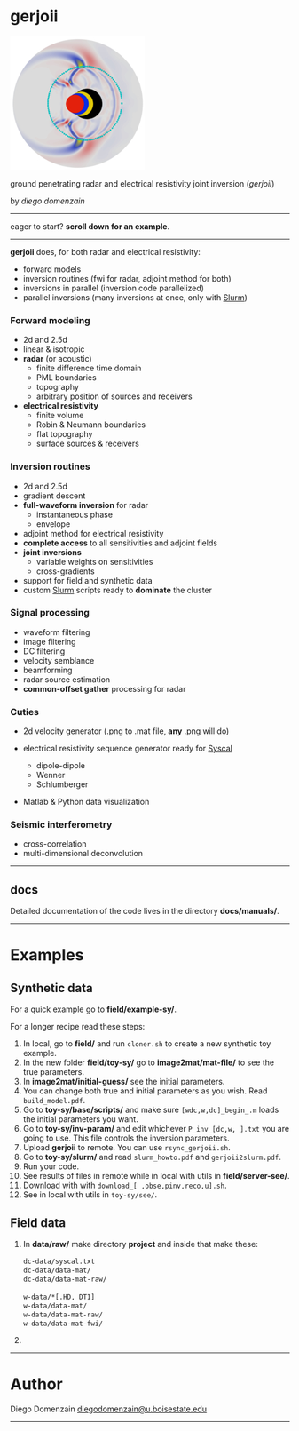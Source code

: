 # gerjoii

[![](docs/manuals/about/diegozain-gerjoii-mini.jpg)](./)

ground penetrating radar and electrical resistivity joint inversion (_gerjoii_)

by _diego domenzain_

***

eager to start? __scroll down for an example__.

***

__gerjoii__ does, for both radar and electrical resistivity: 

* forward models
* inversion routines (fwi for radar, adjoint method for both)
* inversions in parallel (inversion code parallelized)
* parallel inversions (many inversions at once, only with [Slurm](https://slurm.schedmd.com/))

### Forward modeling

* 2d and 2.5d
* linear & isotropic
* __radar__ (or acoustic)
	* finite difference time domain
	* PML boundaries
	* topography
	* arbitrary position of sources and receivers
* __electrical resistivity__
	* finite volume
	* Robin & Neumann boundaries
	* flat topography
	* surface sources & receivers

### Inversion routines

* 2d and 2.5d
* gradient descent
* __full-waveform inversion__ for radar
	* instantaneous phase
	* envelope
* adjoint method for electrical resistivity
* __complete access__ to all sensitivities and adjoint fields
* __joint inversions__
	* variable weights on sensitivities
	* cross-gradients
* support for field and synthetic data
* custom [Slurm](https://slurm.schedmd.com/) scripts ready to __dominate__ the cluster

### Signal processing

* waveform filtering
* image filtering
* DC filtering
* velocity semblance
* beamforming
* radar source estimation
* __common-offset gather__ processing for radar

### Cuties

* 2d velocity generator (.png to .mat file, __any__ .png will do)
* electrical resistivity sequence generator ready for [Syscal](http://www.iris-instruments.com/syscal-pro.html)
	* dipole-dipole
	* Wenner
	* Schlumberger
	

* Matlab & Python data visualization

### Seismic interferometry

* cross-correlation
* multi-dimensional deconvolution

***

## docs

Detailed documentation of the code lives in the directory __docs/manuals/__.

***

# Examples

## Synthetic data

For a quick example go to __field/example-sy/__.

For a longer recipe read these steps:

1. In local, go to __field/__ and run `cloner.sh` to create a new synthetic toy example.
2. In the new folder __field/toy-sy/__ go to __image2mat/mat-file/__ to see the true parameters.
3. In __image2mat/initial-guess/__ see the initial parameters.
4. You can change both true and initial parameters as you wish. Read `build_model.pdf`.
5. Go to __toy-sy/base/scripts/__ and make sure `[wdc,w,dc]_begin_.m` loads the initial parameters you want.
6. Go to __toy-sy/inv-param/__ and edit whichever `P_inv_[dc,w, ].txt` you are going to use. This file controls the inversion parameters.
7. Upload __gerjoii__ to remote. You can use `rsync_gerjoii.sh`.
8. Go to __toy-sy/slurm/__ and read `slurm_howto.pdf` and `gerjoii2slurm.pdf`.
9. Run your code.
10. See results of files in remote while in local with utils in __field/server-see/__.
11. Download with with `download_[ ,obse,pinv,reco,u].sh`.
12. See in local with utils in `toy-sy/see/`.

## Field data

1. In __data/raw/__ make directory __project__ and inside that make these:
	```
	dc-data/syscal.txt
	dc-data/data-mat/
	dc-data/data-mat-raw/
	
	w-data/*[.HD, DT1]
	w-data/data-mat/
	w-data/data-mat-raw/
	w-data/data-mat-fwi/
	```

2. 
***

# Author

Diego Domenzain diegodomenzain@u.boisestate.edu

***